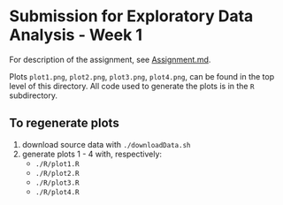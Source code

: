 # Submission for Exploratory Data Analysis - Week 1

For description of the assignment, see [Assignment.md](./Assignment.md).

Plots `plot1.png`, `plot2.png`, `plot3.png`, `plot4.png`, can be found in the top level of this directory. 
All code used to generate the plots is in the `R` subdirectory.
## To regenerate plots

1. download source data with `./downloadData.sh`
1. generate plots 1 - 4 with, respectively:
    - `./R/plot1.R`
    - `./R/plot2.R`
    - `./R/plot3.R`
    - `./R/plot4.R`
